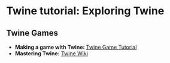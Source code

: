 # Twine tutorial: Exploring Twine

## Twine Games
- **Making a game with Twine:** [Twine Game Tutorial](http://www.auntiepixelante.com/twine/)
- **Mastering Twine:** [Twine Wiki](http://twinery.org/wiki/twine2:guide)

